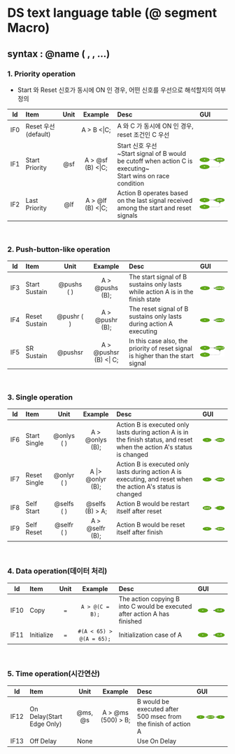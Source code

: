 # DS text language table (@ segment Macro)

##  syntax :  @name ( , , ...)




### 1. Priority operation
- Start 와 Reset 신호가 동시에 ON 인 경우, 어떤 신호를 우선으로 해석할지의 여부 정의

|Id| Item | Unit | Example| Desc | GUI |
|:---:|:----|:--:|:---:|:----|:---|
|IF0|Reset 우선(default) |  | A > B <\|C;  | A 와 C 가 동시에 ON 인 경우, reset 조건인 C 우선 | |
|IF1|Start Priority | @sf | A > @sf (B) <\|C;  | Start 신호 우선 <br>~Start signal of B would be cutoff when action C is executing~ <br>Start wins on race condition | ![AAA](./png/IF1.dio.png)|
|IF2|Last Priority  |  @lf  | A > @lf (B) <\|C; | Action B operates based on the last signal received among the start and reset signals | ![AAA](./png/IF2.dio.png)|
</BR>

### 2. Push-button-like operation

|Id| Item | Unit | Example| Desc | GUI |
|:---:|:----|:--:|:---:|:----|:---|
|IF3|Start Sustain | @pushs ( ) | A > @pushs (B);  | The start signal of B sustains only lasts while action A is in the finish state |  ![AAA](./png/IF3.dio.png)|
|IF4|Reset Sustain | @pushr ( ) | A > @pushr (B);  | The reset signal of B sustains only lasts during action A executing |  ![AAA](./png/IF4.dio.png)|
|IF5|SR Sustain | @pushsr | A > @pushsr (B)  <\| C; | In this case also, the priority of reset signal is higher than the start signal |  ![AAA](./png/IF5.dio.png)|

</BR>



### 3. Single  operation

|Id| Item | Unit | Example| Desc | GUI |
|:---:|:----|:--:|:---:|:----|:---|
|IF6|Start Single | @onlys  ( )| A > @onlys (B);  | Action B is executed only lasts during action A is in the finish status, and reset when the action A's status is changed |  ![AAA](./png/IF6.dio.png)|
|IF7|Reset Single | @onlyr ( )| A \|> @onlyr (B);  | Action B is executed only lasts during action A is executing, and reset when the action A's status is changed |  ![AAA](./png/IF7.dio.png)|
|IF8|Self Start | @selfs ( )| @selfs (B) > A;   | Action B would be restart itself after reset |  ![AAA](./png/IF8.dio.png)|
|IF9|Self Reset | @selfr ( )| A > @selfr (B);    | Action B would be reset itself after finish |  ![AAA](./png/IF9.dio.png)|
</BR>


### 4. Data operation(데이터 처리)

|Id| Item | Unit | Example| Desc |  GUI |
|:---:|:----|:--:|:---:|:----|:---|
|IF10|Copy | `=` | `A > @(C = B);`  | The action copying B into C would be executed after action A has finished|![AAA](./png/IF10.dio.png)|
|IF11|Initialize|`=` |`#(A < 65) > @(A = 65);`| Initialization case of A |![AAA](./png/IF10.dio.png)|

</BR>


### 5. Time operation(시간연산)

|Id| Item | Unit | Example| Desc |  GUI |
|:---:|:----|:--:|:---:|:----|:---|
|IF12|On Delay(Start Edge Only) | @ms, @s| A > @ms (500) > B;  | B would be executed after 500 msec from the finish of action A|![AAA](./png/IF12.dio.png)|
|IF13|Off Delay |None || Use On Delay    ||

</BR>
